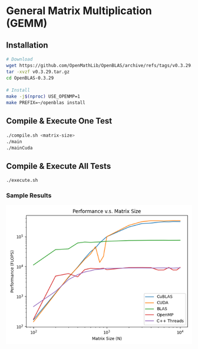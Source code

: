 # General Matrix Multiplication (GEMM)

## Installation

```bash
# Download
wget https://github.com/OpenMathLib/OpenBLAS/archive/refs/tags/v0.3.29.tar.gz
tar -xvzf v0.3.29.tar.gz
cd OpenBLAS-0.3.29

# Install
make -j$(nproc) USE_OPENMP=1
make PREFIX=~/openblas install
```

## Compile & Execute One Test

```bash
./compile.sh <matrix-size>
./main
./mainCuda
```

## Compile & Execute All Tests

```bash
./execute.sh
```

### Sample Results

![Performance v.s. Matrix Size](plot.png)

